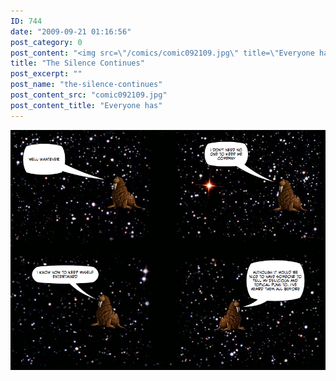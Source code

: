 ```yaml
---
ID: 744
date: "2009-09-21 01:16:56"
post_category: 0
post_content: "<img src=\"/comics/comic092109.jpg\" title=\"Everyone has\" />"
title: "The Silence Continues"
post_excerpt: ""
post_name: "the-silence-continues"
post_content_src: "comic092109.jpg"
post_content_title: "Everyone has"
---
```



[![Everyone has](/comics-hi-res/comic092109.jpg)](/comics-hi-res/comic092109.jpg "Everyone has")
